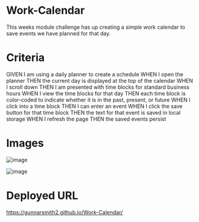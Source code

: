 # Work-Calendar

This weeks module challenge has up creating a simple work calendar to save events we have planned for that day.

# Criteria
GIVEN I am using a daily planner to create a schedule
WHEN I open the planner
THEN the current day is displayed at the top of the calendar
WHEN I scroll down
THEN I am presented with time blocks for standard business hours
WHEN I view the time blocks for that day
THEN each time block is color-coded to indicate whether it is in the past, present, or future
WHEN I click into a time block
THEN I can enter an event
WHEN I click the save button for that time block
THEN the text for that event is saved in local storage
WHEN I refresh the page
THEN the saved events persist

# Images

![image](https://user-images.githubusercontent.com/104172862/172084164-33703009-ab27-4ed4-af5b-eae28e9d052f.png)

![image](https://user-images.githubusercontent.com/104172862/172084172-96e0f6fb-ff59-4373-9570-b79bc7313cf1.png)

# Deployed URL

https://gunnarsmith2.github.io/Work-Calendar/

